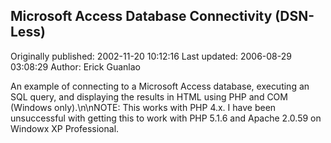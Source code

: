 ## Microsoft Access Database Connectivity (DSN-Less) 
Originally published: 2002-11-20 10:12:16 
Last updated: 2006-08-29 03:08:29 
Author: Erick Guanlao 
 
An example of connecting to a Microsoft Access database, executing an SQL query, and displaying the results in HTML using PHP and COM (Windows only).\n\nNOTE:  This works with PHP 4.x.  I have been unsuccessful with getting this to work with PHP 5.1.6 and Apache 2.0.59 on Windowx XP Professional.